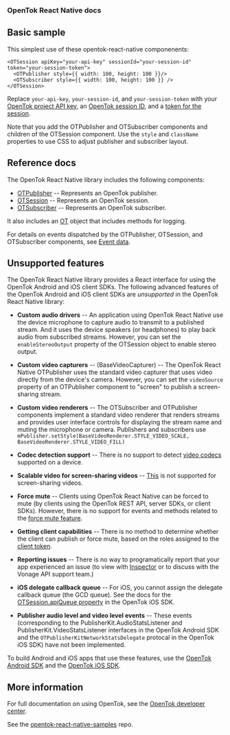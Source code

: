 ### OpenTok React Native docs

## Basic sample

This simplest use of these opentok-react-native componenents:

```
<OTSession apiKey="your-api-key" sessionId="your-session-id" token="your-session-token">
  <OTPublisher style={{ width: 100, height: 100 }}/>
  <OTSubscriber style={{ width: 100, height: 100 }} />
</OTSession>
```

Replace `your-api-key`, `your-session-id`, and `your-session-token` with your
[OpenTok project API key](https://tokbox.com/account/),
an [OpenTok session ID](https://tokbox.com/developer/guides/create-session/),
and a [token for the session](https://tokbox.com/developer/guides/create-token/).

Note that you add the OTPublisher and OTSubscriber components and children of
the OTSession component. Use the `style` and `className` properties to use CSS
to adjust publisher and subscriber layout.

## Reference docs 

The OpenTok React Native library includes the following components:

* [OTPublisher](./OTPublisher.md) -- Represents an OpenTok publisher.
* [OTSession](./OTSession.md) -- Represents an OpenTok session.
* [OTSubscriber](./OTSubscriber.md) -- Represents an OpenTok subscriber.

It also includes an [OT](./OT.md) object that includes methods for logging.

For details on events dispatched by the OTPublisher, OTSession, and OTSubscriber
components, see [Event data](./EventData.md).

## Unsupported features

The OpenTok React Native library provides a React interface for using the
OpenTok Android and iOS client SDKs. The following advanced features of the OpenTok Android and
iOS client SDKs are *unsupported* in the OpenTok React Native library:

* **Custom audio drivers** -- An application using OpenTok React Native use the device microphone
to capture audio to transmit to a published stream. And it uses the device speakers (or headphones)
to play back audio from subscribed streams. However, you can set the `enableStereoOutput` property
of the OTSession object to enable stereo output.

* **Custom video capturers** -- (BaseVideoCapturer) -- The OpenTok React Native OTPublisher uses
the standard video capturer that uses video directly from the device's camera. However, you can set
the `videoSource` property of an OTPublisher component to "screen" to publish a screen-sharing stream.

* **Custom video renderers** -- The OTSubscriber and OTPublisher components implement a standard
video renderer that renders streams and provides user interface controls for displaying
the stream name and muting the microphone or camera. Publishers and subscribers use
  `mPublisher.setStyle(BaseVideoRenderer.STYLE_VIDEO_SCALE, BaseVideoRenderer.STYLE_VIDEO_FILL)`
  
* **Codec detection support** -- There is no support to detect
[video codecs](https://tokbox.com/developer/guides/codecs/) supported on a device.

* **Scalable video for screen-sharing videos** -- [This](https://tokbox.com/developer/guides/scalable-video/)
is not supported for screen-sharing videos.

* **Force mute** -- Clients using OpenTok React Native can be forced to mute
(by clients using the OpenTok REST API, server SDKs, or client SDKs). However, there is
no support for events and methods related to the
[force mute feature](https://tokbox.com/developer/guides/moderation/#force_mute). 

* **Getting client capabilities** -- There is no method to determine whether the client
can publish or force mute, based on the roles assigned to the
[client token](https://tokbox.com/developer/guides/create-token).

* **Reporting issues** -- There is no way to programatically report that your app experienced an issue
(to view with [Inspector](http://tokbox.com/developer/tools/Inspector) or to discuss with
the Vonage API support team.)
 
* **iOS delegate callback queue** -- For iOS, you cannot assign the delegate callback queue (the
GCD queue). See the docs for the
[OTSession.apiQueue property](https://tokbox.com/developer/sdks/ios/reference/Classes/OTSession.html#//api/name/apiQueue)
in the OpenTok iOS SDK.

* **Publisher audio level and video level events** -- These events (corresponding to the 
PublisherKit.AudioStatsListener and PublisherKit.VideoStatsListener interfaces in the OpenTok Android
SDK and the `OTPublisherKitNetworkStatsDelegate` protocal in the OpenTok iOS SDK) have not been
implemented.

To build Android and iOS apps that use these features, use the
[OpenTok Android SDK](https://tokbox.com/developer/sdks/android/)
and the [OpenTok iOS SDK](https://tokbox.com/developer/sdks/ios/).

## More information

For full documentation on using OpenTok, see the [OpenTok developer center](https://tokbox.com/developer).

See the [opentok-react-native-samples](https://github.com/opentok/opentok-react-native-samples) repo.

